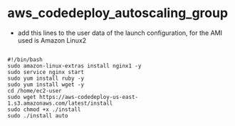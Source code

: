 # aws_codedeploy_autoscaling_group

* add this lines to the user data of the launch configuration, for the AMI used is Amazon Linux2

```

#!/bin/bash
sudo amazon-linux-extras install nginx1 -y
sudo service nginx start
sudo yum install ruby -y
sudo yum install wget -y
cd /home/ec2-user
sudo wget https://aws-codedeploy-us-east-1.s3.amazonaws.com/latest/install
sudo chmod +x ./install
sudo ./install auto
```
